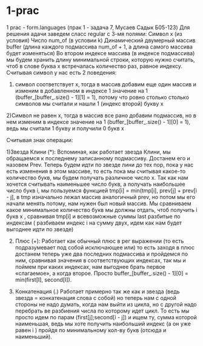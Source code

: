 # 1-prac
1 prac - form.languages
(прак 1 - задача 7, Мусаев Садык Б05-123)
Для решения адачи заведем сласс regular с 3-мя полями:
Символ х (из условия)
Число num_of (в условии k)
Динамический двумерный массив buffer (длина каждого подмассива num_of + 1, а длина самого массива будет изменяться)
Во втором индексе массива (в индексе подмассива) мы будем хранить длину минимальной строки, которую нужно считать, чтоб в слове буква х встречалась количество раз, равное индексу.
Считывая символ у нас есть 2 поведения:

1) символ соответствует х, тогда в массив добавим еще один массив и изменим в добавленном в индексе 1 значение на 1 (buffer_[buffer_.size() - 1][1] = 1), потому что ровно столько столько символов мы считали и нашли 1 (индекс второй) букву x

2)Символ не равен х, тогда в массив все рано добавим подмассив, но в нем изменим в индексе значение на 1 (buffer_[buffer_.size() - 1][0] = 1), ведь мы считали 1 букву и получили 0 букв х


Считывая знак операции:

1)Звезда Клини (*):
       Вспоминая, как работает звезда Клини, мы обращаемся к последнему записанному                                  подмассиву. Достанем его и назовем Prev. Теперь будем идти по звезде лини до тех пор, пока у нас есть изменения в этом массиве, то есть пока мы считывая какое-то количество букв, мы будем получать различное число x. Так как нам хочется считывать наименьшее число букв, а получать наибольшее число букв i, мы пользуемся функцией tmp[i] = min(tmp[i], prev[j] + prev[i - j], в tmp изначально лежал массив аналогичный prev, но потом мы его начали менять потому, нам нужен был новый массив. Мы сравниваем какое минимальное количество букв мы должны отдать, чтоб получить i букв x , сравнивая tmp[i] и всевозможные  суммы last разбитые по индексам ( разбиваем индекс i на сумму двух, идем как нам будет выгоднее идти по звезде)

2)  Плюс (+): 
      Работает как обычный плюс в рег выражении (то есть подразумевает под собой исключающее или) то есть заходя в плюс достанем теперь уже два последних подмассива и пройдемся по ним, сравнивая значения в соответствующих индексах, так мы и поймем при каких индексах, нам выгоднее брать первое «слагаемое», а когда второе. Просто buffer_[buffer_.size() - 1][0] = min(first[I], second[I]).

3) Конкатенация (.)
    Работает примерно так же как и звезда (ведь звезда = конкатенация слова с собой) но теперь нам с одной стороны не надо думать, когда нам выйти из цикла, но с другой надо перебрать ве разбиения числа по которому идет цикл. То есть мы просто идем по парам (first[j];second[i - j]) и ищем ту, сумма которой наименьшая, ведь мы хоте получить наибольший индекс (а он уже равен i ) пройдя по минимальному кол-ву букв (отсюда и наименьший).


